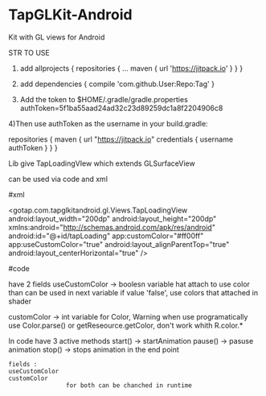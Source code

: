 # TapGLKit-Android
Kit with GL views for Android

STR TO USE

1) add
allprojects {
repositories {
...
maven { url 'https://jitpack.io' }
}
}

2) add
dependencies {
compile 'com.github.User:Repo:Tag'
}

3) Add the token to $HOME/.gradle/gradle.properties
authToken=5f1ba55aad24ad32c23d89259dc1a8f2204906c8

4)Then use authToken as the username in your build.gradle:


repositories {
maven {
url "https://jitpack.io"
credentials { username authToken }
}
}



Lib give TapLoadingVIew which extends GLSurfaceView

can  be used via code and xml

#xml

<gotap.com.tapglkitandroid.gl.Views.TapLoadingView
android:layout_width="200dp"
android:layout_height="200dp"
xmlns:android="http://schemas.android.com/apk/res/android"
android:id="@+id/tapLoading"
app:customColor="#ff00ff"
app:useCustomColor="true"
android:layout_alignParentTop="true"
android:layout_centerHorizontal="true" />

#code

have 2 fields
useCustomColor -> boolesn variable hat attach to use color than can be used in next variable
                  if value 'false', use colors that attached in shader

customColor -> int variable for Color, Warning  when use programatically use Color.parse() or
                getReseource.getColor, don't work whith R.color.*


In code have 3 active methods
    start() -> startAnimation
    pause() -> pasuse animation
    stop()  -> stops animation in the end point

    fields :
    useCustomColor
    customColor
                    for both can be chanched in runtime
